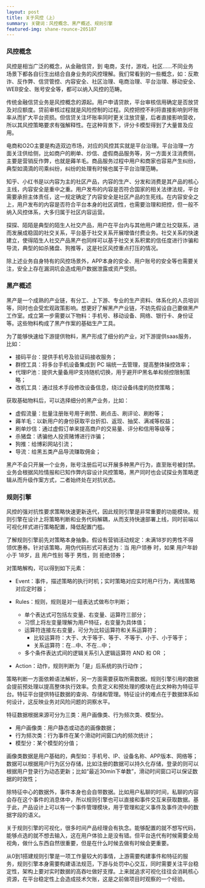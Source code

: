 ```yaml
---
layout: post
title: 关于风控（上）
summary: 关键词：风控概念、黑产概述、规则引擎
featured-img: shane-rounce-205187
---
```

### 风控概念

风控是相当广泛的概念，从金融信贷，到 电商，支付，游戏，社区......不同业务场景下都各自衍生出结合自身业务的风控理解。我们常看到的一些概念，如：反欺诈、反作弊、信贷管控、内容安全、社区治理、电商治理、平台治理、移动安全、WEB安全、账号安全等，都可以纳入风控的范畴。

传统金融信贷业务是风控概念的源起。用户申请贷款，平台审核信用确定是否放贷及对应额度。贷前审核过程就是风险控制的过程。风控把控不利将直接影响到坏账率从而扩大平台资损。但信贷关注坏账率同时更关注放贷量，后者直接影响营收，所以其风控策略要求有强解释性。在这种背景下，评分卡模型得到了大量普及应用。

电商和O2O主要是构造双边市场，对应的风控其实就是平台治理。平台治理一方面关注供给侧，比如商户的刷单、炒信、虚假商品服务等，另一方面关注消费侧，主要是营销反作弊，也就是薅羊毛。商品服务过程中用户和商家也容易产生纠纷，典型如滴滴的司乘纠纷，纠纷的处理有时候也属于平台治理范畴。

知乎、小红书是以内容为主的社区产品，内容的生产、分发和消费是其产品的核心主线，内容安全是重中之重。用户发布的内容是否符合国家的相关法律法规，平台需要承担主体责任，这一规定确定了内容安全是社区产品的生死线。在内容安全之上，用户发布的内容是否符合平台本身的社区调性，也需要治理和把控，但一般不纳入风控体系，大多归属于社区内容运营。

探探、陌陌是典型的陌生人社交产品，用户在平台内与其他用户建立社交联系，进而发展成稳固的社交关系，平台基于社交关系开展增值付费业务。社交关系的快速建立，使得陌生人社交产品黑产也同样可以基于社交关系积累的信任度进行诈骗和导流，典型的如杀猪盘、狗推等，这是社区风控重点打压的情况。

除上述业务自身特有的风控场景外，APP本身的安全、用户账号的安全等也需要关注，安全上存在漏洞坑会造成用户数据泄露或资产受损。

### 黑产概述

黑产是一个成熟的产业链，有分工、上下游、专业的生产资料、体系化的人员培训等，同时也会受宏观政策影响。想更好了解黑产产业链，不妨先假设自己要做黑产工作室。成立第一步需要以下物料：手机号、移动设备、网络、银行卡、身份证等。这些物料构成了黑产作案的基础生产工具。

为了能够快速给下游提供物料，黑产形成了细分的产业，对下游提供saas服务，比如：

- 接码平台：提供手机号及验证码接收服务；
- 群控工具：将多台手机设备集成到 PC 端统一去管理，提高整体操控效率；
- 代理IP池：提供大量备用IP支持随机切换，用于避开IP黑名单和频控限制策略；
- 改机工具：通过技术手段修改设备信息，绕过设备纬度的防控策略；

获取基础物料后，可以选择细分的黑产业务，比如：

- 虚假流量：批量注册账号用于刷赞、刷点击、刷评论、刷粉等；
- 薅羊毛：以新用户的身份获取平台折扣、返现、抽奖、满减等权益；
- 刷单炒信：通过虚假订单来提高商户的交易量、评分和信用等级等；
- 杀猪盘：诱骗他人投资赌博进行诈骗；
- 狗推：给博彩网站引流；
- 导流：给黑五类产品导流赚取佣金；

黑产不会只开展一个业务，账号注册后可以开展多种黑产行为，直至账号被封禁。业务会根据风险情报和已知作弊内容设计风控策略，黑产同时也会试探业务策略逻辑从而升级作案方式，二者始终处在对抗状态。


### 规则引擎

风控的强对抗性要求策略快速更新迭代，因此规则引擎是非常重要的功能模块。规则引擎在设计上将策略判断和业务代码解耦，从而支持快速部署上线，同时前端以可视化样式进行策略配置，降低配置门槛。

了解规则引擎前先对策略本身抽象。假设有营销活动规定：未满18岁的男性不得领优惠券。针对该策略，用伪代码形式可表述为：当 用户领券 时，如果 用户年龄 小于 18岁，且 用户性别 等于 男性，则 拒绝领券；

对策略解构，可以得到如下元素：

- Event：事件，描述策略的执行时机；实时策略对应实时用户行为，离线策略对应定时器；

- Rules：规则，规则是对一组表达式做布尔判断；
    - 单个表达式可包括左变量、右变量、运算符三部分；
    - 习惯上将左变量理解为用户特征，右变量为具体值；
    - 运算符连接左右变量，可分为比较运算符和关系运算符；
        - 比较运算符：大于、大于等于、等于、不等于、小于、小于等于；
        - 关系运算符：在...中、不在...中；
    - 多个条件表达式间的逻辑关系引入逻辑运算符 AND 和 OR ；

- Action：动作，规则判断为「是」后系统的执行动作；

策略判断一方面依赖语法解析，另一方面需要获取所需数据。规则引擎引用的数据会提前预处理以提高整体执行效率。负责定义和预处理的模块在此文种称为特征平台。特征平台提供特征数据的查询、存储和管理。特征设计的难点在于数据体系如何设计，这反映业务对风险问题的洞察水平。

特征数据根据来源可分为三类：用户画像类、行为频次类、模型分。

- 用户画像类：用户静态或动态的画像数据；
- 行为频次类：行为事件在某个滑动时间窗口内的频次统计；
- 模型分：某个模型的分值；

画像类数据是用户基础的，典型如：手机号、IP、设备名称、APP版本、网络等；数据可以根据用户行为区分存储，比如注册的数据可以持久化存储，登录的则可以根据用户登录行为动态更新；比如“最近30min下单数”，滑动时间窗口可以保证数据的时效性；

除特征中心的数据外，事件本身也会自带数据。比如用户私聊的时间，私聊的内容会存在这个事件的消息体中，所以规则引擎也可以直接和事件交互来获取数据。基于此，产品设计上可以有一个事件管理模块，用于管理和定义事件及事件流中的数据字段的语义。

关于规则引擎的可视化，很多时间产品经理会有执念。能够配置的就不想写代码，能够点选的就不想去输入，这在用户体验上是没有错。但平台迭代有时候需要全局视角，做什么东西自然很重要，但是在什么时候去做有时候会更重要。

从0到1搭建规则引擎是一项工作量较大的事情，上游需要构建事件和特征的服务，规则引擎本身需要构建语法规范，下游与处罚中心交互，同时需要关注平台稳定性，架构上要对实时数据的高吞吐做好支撑。上来就追求可视化往往会消耗核心资源，在平台稳定性上会造成技术欠账，这是之前做项目时观察的一个经验。
